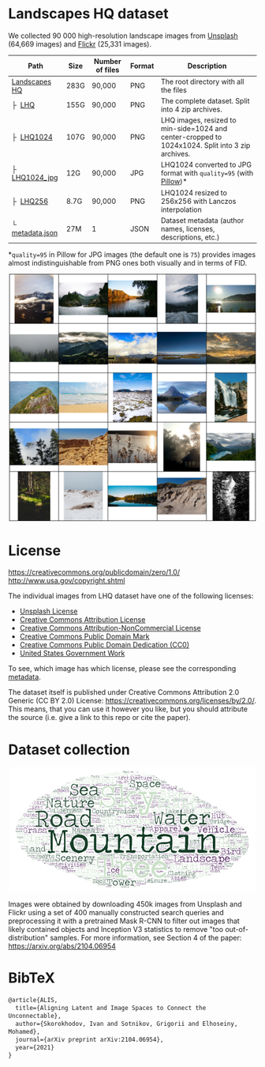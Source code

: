 # Landscapes HQ dataset
We collected 90 000 high-resolution landscape images from [Unsplash](https://unsplash.com) (64,669 images) and [Flickr](https://www.flickr.com/) (25,331 images).

| Path       | Size | Number of files | Format | Description |
| - |------|-----------------|--------|-------------|
| [Landscapes HQ](https://disk.yandex.ru/d/jyR2Y-w1p6otwg?w=1) | 283G | 90,000 | PNG | The root directory with all the files |
| &boxvr;&nbsp; [LHQ](https://disk.yandex.ru/d/gzI7AQlTVbvKQw?w=1) | 155G | 90,000 | PNG | The complete dataset. Split into 4 zip archives. |
| &boxvr;&nbsp; [LHQ1024](https://disk.yandex.ru/d/jUubeqkT0wbMRg?w=1) | 107G | 90,000 | PNG | LHQ images, resized to min-side=1024 and center-cropped to 1024x1024. Split into 3 zip archives. |
| &boxvr;&nbsp; [LHQ1024_jpg](https://disk.yandex.ru/d/Sz1gPiMoUregEQ) | 12G | 90,000 | JPG | LHQ1024 converted to JPG format with `quality=95` (with [Pillow](https://pillow.readthedocs.io/en/stable/))* |
| &boxvr;&nbsp; [LHQ256](https://disk.yandex.ru/d/HPEEntpLv8homg) | 8.7G | 90,000 | PNG | LHQ1024 resized to 256x256 with Lanczos interpolation |
| &boxur;&nbsp; [metadata.json](https://disk.yandex.ru/d/DOr5CP_QpZtGRQ) | 27M | 1 | JSON | Dataset metadata (author names, licenses, descriptions, etc.) |

*`quality=95` in Pillow for JPG images (the default one is `75`) provides images almost indistinguishable from PNG ones both visually and in terms of FID.

<div style="text-align:center">
<img src="assets/lhq.png" alt="25 random images from LHQ" style="max-width: 500px"/>
</div>

# License

https://creativecommons.org/publicdomain/zero/1.0/
http://www.usa.gov/copyright.shtml

The individual images from LHQ dataset have one of the following licenses:
- [Unsplash License](https://unsplash.com/license)
- [Creative Commons Attribution License](https://creativecommons.org/licenses/by/2.0/)
- [Creative Commons Attribution-NonCommercial License](https://creativecommons.org/licenses/by-nc/2.0/)
- [Creative Commons Public Domain Mark](https://creativecommons.org/publicdomain/mark/1.0/)
- [Creative Commons Public Domain Dedication (CC0)](https://creativecommons.org/publicdomain/zero/1.0/)
- [United States Government Work](http://www.usa.gov/copyright.shtml)

To see, which image has which license, please see the corresponding [metadata](https://disk.yandex.ru/d/DOr5CP_QpZtGRQ).

The dataset itself is published under Creative Commons Attribution 2.0 Generic (CC BY 2.0) License: https://creativecommons.org/licenses/by/2.0/.
This means, that you can use it however you like, but you should attribute the source (i.e. give a link to this repo or cite the paper).

# Dataset collection

<div style="text-align:center">
<img src="assets/lhq-keywords.png" alt="LHQ keywords Word Map" style="max-width: 500px"/>
</div>

Images were obtained by downloading 450k images from Unsplash and Flickr using a set of 400 manually constructed search queries and preprocessing it with a pretrained Mask R-CNN to filter out images that likely contained objects and Inception V3 statistics to remove "too out-of-distribution" samples.
For more information, see Section 4 of the paper: https://arxiv.org/abs/2104.06954

# BibTeX
```
@article{ALIS,
  title={Aligning Latent and Image Spaces to Connect the Unconnectable},
  author={Skorokhodov, Ivan and Sotnikov, Grigorii and Elhoseiny, Mohamed},
  journal={arXiv preprint arXiv:2104.06954},
  year={2021}
}
```
